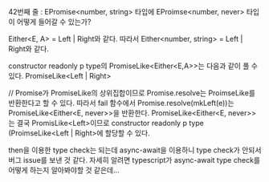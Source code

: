 42번째 줄 :
EPromise<number, string> 타입에 EProimse<number, never> 타입이 어떻게 들어갈 수 있는가?

Either<E, A> = Left<E> | Right<A>와 같다.
따라서 Either<number, string> = Left<number> | Right<string>와 같다.

constructor readonly p type의 PromiseLike<Either<E,A>>는 다음과 같이 풀 수 있다.
PromiseLike<Left<number> | Right<string>>

// Promise가 PromiseLike의 상위집합이므로 Promise.resolve는 ProimseLike를 반환한다고 할 수 있다. 따라서
fail 함수에서 Promise.resolve(mkLeft(e))는 PromiseLike<Either<E, never>>을 반환한다.
PromiseLike<Either<E, never>>는 결국 PromisLike<Left<number>>이므로 constructor readonly p type (ProimseLike<Left<number> | Right<string>>에 할당할 수 있다.

then을 이용한 type check는 되는데 async-await을 이용하니 type check가 안되서 버그 issue를 보낸 것 같다.
자세히 알려면 typescript가 async-await type check를 어떻게 하는지 알아봐야할 것 같은데...
